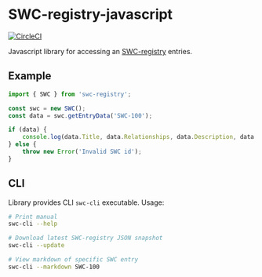 # SWC-registry-javascript
[![CircleCI](https://circleci.com/gh/SmartContractSecurity/SWC-registry-javascript.svg?style=svg)](https://circleci.com/gh/SmartContractSecurity/SWC-registry-javascript)

Javascript library for accessing an [SWC-registry](https://github.com/SmartContractSecurity/SWC-registry) entries.

## Example
```javascript
import { SWC } from 'swc-registry';

const swc = new SWC();
const data = swc.getEntryData('SWC-100');

if (data) {
    console.log(data.Title, data.Relationships, data.Description, data.Remediation);
} else {
    throw new Error('Invalid SWC id');
}
```

## CLI

Library provides CLI `swc-cli` executable. Usage:

```bash
# Print manual
swc-cli --help

# Download latest SWC-registry JSON snapshot
swc-cli --update

# View markdown of specific SWC entry
swc-cli --markdown SWC-100
```
